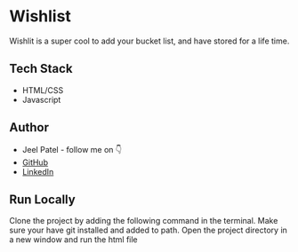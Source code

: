 # Wishlist

Wishlit is a super cool to add your bucket list, and have stored for a life time.

## Tech Stack

- HTML/CSS
- Javascript

## Author

-   Jeel Patel - follow me on 👇
-   [GitHub](https://github.com/JeelDev)
-   [LinkedIn](https://www.linkedin.com/in/jeel-patel-077578259)


## Run Locally

Clone the project by adding the following command in the terminal.
Make sure your have git installed and added to path.
Open the project directory in a new window and run the html file
